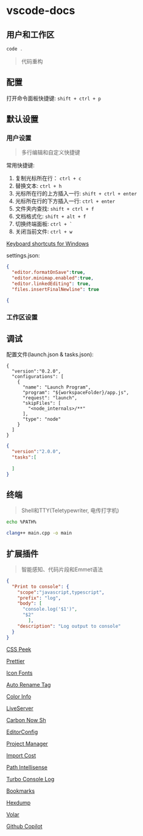 # vscode-docs

## 用户和工作区

```powershell
code .

```

> 代码重构

## 配置

打开命令面板快捷键: `shift + ctrl + p`

## 默认设置

### 用户设置

> 多行编辑和自定义快捷键

常用快捷键:

1. 复制光标所在行： `ctrl + c`
2. 替换文本: `ctrl + h`
3. 光标所在行的上方插入一行: `shift + ctrl + enter`
4. 光标所在行的下方插入一行: `ctrl + enter`
5. 文件夹内查找: `shift + ctrl + f`
6. 文档格式化: `shift + alt + f`
7. 切换终端面板: `` ctrl + ` ``
8. 关闭当前文件: `ctrl + w`

[Keyboard shortcuts for Windows](https://code.visualstudio.com/shortcuts/keyboard-shortcuts-windows.pdf)

settings.json:

```json
{
  "editor.formatOnSave":true,
  "editor.minimap.enabled":true,
  "editor.linkedEditing": true,
  "files.insertFinalNewline": true 

{

```

### 工作区设置

## 调试

配置文件(launch.json & tasks.json):

```json5
{
  "version":"0.2.0",
  "configurations": [
    {
      "name": "Launch Program",
      "program": "${workspaceFolder}/app.js",
      "request": "launch",
      "skipFiles": [
        "<node_internals>/**"
      ],
      "type": "node"
    }
  ]
}

```

```json
{
  "version":"2.0.0",
  "tasks":[
	
  ]	
}

```

## 终端

> Shell和TTY(Teletypewriter, 电传打字机)

```sh
echo %PATH%

clang++ main.cpp -o main

```

## 扩展插件

> 智能感知、代码片段和Emmet语法

```json
{
  "Print to console": {
    "scope":"javascript,typescript",
    "prefix": "log",
    "body": [
      "console.log('$1')",
      "$2"
		],
    "description": "Log output to console"
  }
}


```

[CSS Peek](https://marketplace.visualstudio.com/items?itemName=pranaygp.vscode-css-peek)

[Prettier](https://marketplace.visualstudio.com/items?itemName=esbenp.prettier-vscode)

[Icon Fonts](https://marketplace.visualstudio.com/items?itemName=idleberg.icon-fonts)

[Auto Rename Tag](https://marketplace.visualstudio.com/items?itemName=formulahendry.auto-rename-tag)

[Color Info](https://marketplace.visualstudio.com/items?itemName=bierner.color-info)

[LiveServer](https://marketplace.visualstudio.com/items?itemName=ritwickdey.LiveServer)

[Carbon Now Sh](https://marketplace.visualstudio.com/items?itemName=ericadamski.carbon-now-sh)

[EditorConfig](https://marketplace.visualstudio.com/items?itemName=EditorConfig.EditorConfig)

[Project Manager](https://marketplace.visualstudio.com/items?itemName=alefragnani.project-manager)

[Import Cost](https://marketplace.visualstudio.com/items?itemName=wix.vscode-import-cost)

[Path Intellisense](https://marketplace.visualstudio.com/items?itemName=christian-kohler.path-intellisense)

[Turbo Console Log](https://marketplace.visualstudio.com/items?itemName=ChakrounAnas.turbo-console-log)

[Bookmarks](https://marketplace.visualstudio.com/items?itemName=alefragnani.Bookmarks)

[Hexdump](https://marketplace.visualstudio.com/items?itemName=slevesque.vscode-hexdump)

[Volar](https://marketplace.visualstudio.com/items?itemName=johnsoncodehk.volarjs-labs)

[Github Copilot](https://marketplace.visualstudio.com/items?itemName=GitHub.copilot)

